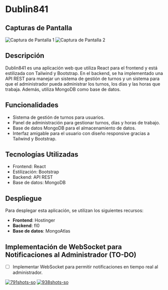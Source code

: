 # Dublin841

## Capturas de Pantalla
![Captura de Pantalla 1](https://i.ibb.co/GVYdRd1/791shots-so.png)
![Captura de Pantalla 2](https://i.ibb.co/R7KydnM/938shots-so.png)

## Descripción
Dublin841 es una aplicación web que utiliza React para el frontend y está estilizada con Tailwind y Bootstrap. En el backend, se ha implementado una API REST para manejar un sistema de gestión de turnos y un sistema para que el administrador pueda administrar los turnos, los días y las horas que trabaja. Además, utiliza MongoDB como base de datos.

## Funcionalidades
- Sistema de gestión de turnos para usuarios.
- Panel de administración para gestionar turnos, días y horas de trabajo.
- Base de datos MongoDB para el almacenamiento de datos.
- Interfaz amigable para el usuario con diseño responsive gracias a Tailwind y Bootstrap.

## Tecnologías Utilizadas
- Frontend: React
- Estilización: Bootstrap
- Backend: API REST
- Base de datos: MongoDB

## Despliegue
Para desplegar esta aplicación, se utilizan los siguientes recursos:

- **Frontend**: Hostinger
- **Backend**: fl0
- **Base de datos**: MongoAtlas

## Implementación de WebSocket para Notificaciones al Administrador (TO-DO)
- [ ] Implementar WebSocket para permitir notificaciones en tiempo real al administrador.

<a href="https://ibb.co/RCrgcgM"><img src="https://i.ibb.co/GVYdRd1/791shots-so.png" alt="791shots-so" border="0"></a>
<a href="https://ibb.co/jHYRsKx"><img src="https://i.ibb.co/R7KydnM/938shots-so.png" alt="938shots-so" border="0"></a>
